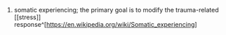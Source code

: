 1. somatic experiencing; the primary goal is to modify the trauma-related [[stress]] response^[https://en.wikipedia.org/wiki/Somatic_experiencing]